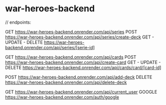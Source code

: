 # war-heroes-backend

// endpoints:

GET https://war-heroes-backend.onrender.com/api/series
POST https://war-heroes-backend.onrender.com/api/series/create-deck
GET - UPDATE - DELETE https://war-heroes-backend.onrender.com/api/series/[serie-id]

GET https://war-heroes-backend.onrender.com/api/cards
POST https://war-heroes-backend.onrender.com/api/create-card
GET - UPDATE - DELETE https://war-heroes-backend.onrender.com/api/cards/card/[card-id]

POST https://war-heroes-backend.onrender.com/api/add-deck
DELETE https://war-heroes-backend.onrender.com/api/delete-deck

GET https://war-heroes-backend.onrender.com/api/current_user
GOOGLE https://war-heroes-backend.onrender.com/auth/google

